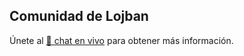 ## Comunidad de Lojban

Únete al [💬 chat en vivo](https://lojban.pw/es/articles/live_chat/) para obtener más información.